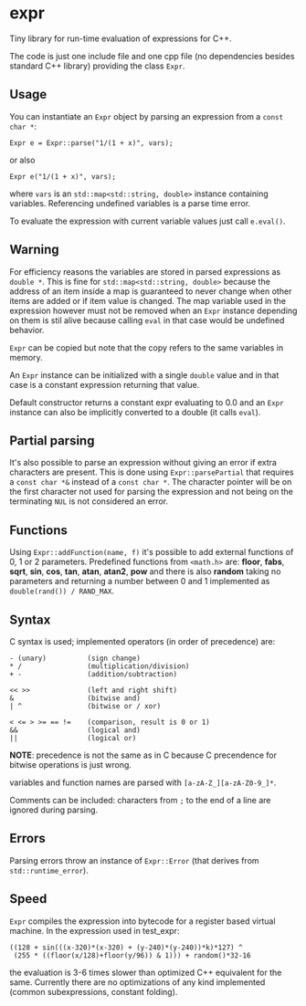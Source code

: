 expr
====
Tiny library for run-time evaluation of expressions for C++.

The code is just one include file and one cpp file (no dependencies
besides standard C++ library) providing the class `Expr`.

Usage
-----
You can instantiate an `Expr` object by parsing an expression from a
`const char *`:

    Expr e = Expr::parse("1/(1 + x)", vars);

or also
    
    Expr e("1/(1 + x)", vars);

where `vars` is an `std::map<std::string, double>` instance containing
variables.  Referencing undefined variables is a parse time error.

To evaluate the expression with current variable values just call `e.eval()`.

Warning
-------
For efficiency reasons the variables are stored in parsed expressions
as `double *`. This is fine for `std::map<std::string, double>`
because the address of an item inside a map is guaranteed to never
change when other items are added or if item value is changed. The map
variable used in the expression however must not be removed when an
`Expr` instance depending on them is stil alive because calling `eval`
in that case would be undefined behavior.

`Expr` can be copied but note that the copy refers to the same
variables in memory.

An `Expr` instance can be initialized with a single `double` value
and in that case is a constant expression returning that value.

Default constructor returns a constant expr evaluating to 0.0 and
an `Expr` instance can also be implicitly converted to a double
(it calls `eval`).

Partial parsing
---------------
It's also possible to parse an expression without giving an error if
extra characters are present. This is done using `Expr::parsePartial`
that requires a `const char *&` instead of a `const char *`. The
character pointer will be on the first character not used for parsing
the expression and not being on the terminating `NUL` is not
considered an error.

Functions
---------
Using `Expr::addFunction(name, f)` it's possible to add external
functions of 0, 1 or 2 parameters. Predefined functions from
`<math.h>` are: **floor**, **fabs**, **sqrt**, **sin**, **cos**,
**tan**, **atan**, **atan2**, **pow** and there is also **random**
taking no parameters and returning a number between 0 and 1
implemented as `double(rand()) / RAND_MAX`.

Syntax
------
C syntax is used; implemented operators (in order of precedence) are:

    - (unary)          (sign change)
    * /                (multiplication/division)
    + -                (addition/subtraction)

    << >>              (left and right shift)
    &                  (bitwise and)
    | ^                (bitwise or / xor)

    < <= > >= == !=    (comparison, result is 0 or 1)
    &&                 (logical and)
    ||                 (logical or)

**NOTE**: precedence is not the same as in C because C precendence for
bitwise operations is just wrong.

variables and function names are parsed with `[a-zA-Z_][a-zA-Z0-9_]*`.

Comments can be included: characters from `;` to the end of a line
are ignored during parsing.

Errors
------
Parsing errors throw an instance of `Expr::Error` (that derives from
`std::runtime_error`).

Speed
-----
`Expr` compiles the expression into bytecode for a register based
virtual machine. In the expression used in test_expr:

    ((128 + sin(((x-320)*(x-320) + (y-240)*(y-240))*k)*127) ^
     (255 * ((floor(x/128)+floor(y/96)) & 1))) + random()*32-16

the evaluation is 3-6 times slower than optimized C++ equivalent for
the same. Currently there are no optimizations of any kind implemented
(common subexpressions, constant folding).